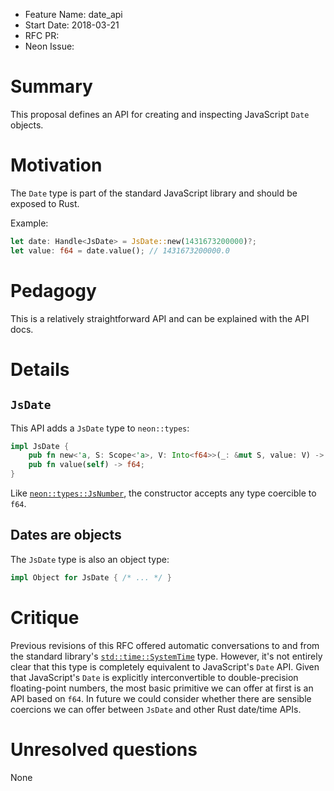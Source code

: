 - Feature Name: date_api
- Start Date: 2018-03-21
- RFC PR: 
- Neon Issue: 

# Summary
[summary]: #summary

This proposal defines an API for creating and inspecting JavaScript `Date` objects.

# Motivation
[motivation]: #motivation

The `Date` type is part of the standard JavaScript library and should be exposed to Rust.

Example:

```rust
let date: Handle<JsDate> = JsDate::new(1431673200000)?;
let value: f64 = date.value(); // 1431673200000.0
```

# Pedagogy
[pedagogy]: #pedagogy

This is a relatively straightforward API and can be explained with the API docs.

# Details
[details]: #details

## `JsDate`

This API adds a `JsDate` type to `neon::types`:

```rust
impl JsDate {
    pub fn new<'a, S: Scope<'a>, V: Into<f64>>(_: &mut S, value: V) -> JsResult<JsDate>;
    pub fn value(self) -> f64;
}
```

Like [`neon::types::JsNumber`](https://docs.rs/neon/0.4.0/neon/types/struct.JsNumber.html), the constructor accepts any type coercible to `f64`.

## Dates are objects

The `JsDate` type is also an object type:

```rust
impl Object for JsDate { /* ... */ }
```

# Critique
[critique]: #critique

Previous revisions of this RFC offered automatic conversations to and from the standard library's [`std::time::SystemTime`](https://doc.rust-lang.org/std/time/struct.SystemTime.html) type. However, it's not entirely clear that this type is completely equivalent to JavaScript's `Date` API. Given that JavaScript's `Date` is explicitly interconvertible to double-precision floating-point numbers, the most basic primitive we can offer at first is an API based on `f64`. In future we could consider whether there are sensible coercions we can offer between `JsDate` and other Rust date/time APIs.

# Unresolved questions
[unresolved]: #unresolved-questions

None
